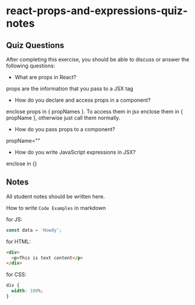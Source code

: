 # react-props-and-expressions-quiz-notes

## Quiz Questions

After completing this exercise, you should be able to discuss or answer the following questions:

- What are props in React?

props are the information that you pass to a JSX tag

- How do you declare and access props in a component?

enclose props in { propNames }. To access them in jsx enclose them in { propName }, otherwise just call them normally.

- How do you pass props to a component?

propName=""

- How do you write JavaScript expressions in JSX?

enclose in {}

## Notes

All student notes should be written here.

How to write `Code Examples` in markdown

for JS:

```javascript
const data = 'Howdy';
```

for HTML:

```html
<div>
  <p>This is text content</p>
</div>
```

for CSS:

```css
div {
  width: 100%;
}
```
